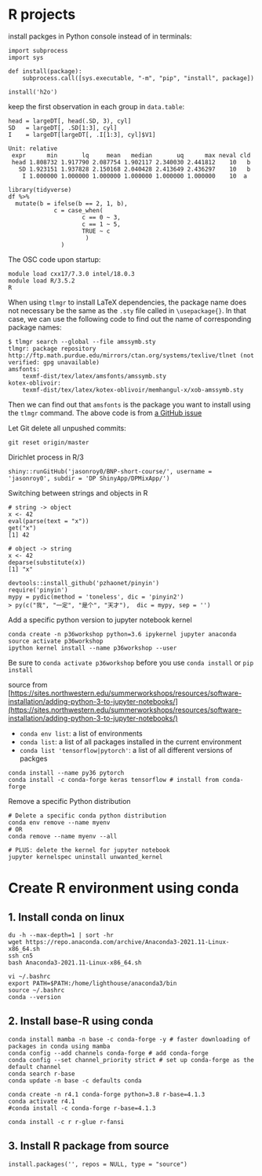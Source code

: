 # R projects

install packges in Python console instead of in terminals:

```
import subprocess
import sys

def install(package):
    subprocess.call([sys.executable, "-m", "pip", "install", package])

install('h2o')
```    

keep the first observation in each group in `data.table`:

```
head = largeDT[, head(.SD, 3), cyl]
SD   = largeDT[, .SD[1:3], cyl]
I    = largeDT[largeDT[, .I[1:3], cyl]$V1]

Unit: relative
 expr      min       lq     mean   median       uq      max neval cld
 head 1.808732 1.917790 2.087754 1.902117 2.340030 2.441812    10   b
   SD 1.923151 1.937828 2.150168 2.040428 2.413649 2.436297    10   b
    I 1.000000 1.000000 1.000000 1.000000 1.000000 1.000000    10  a
```


```
library(tidyverse)
df %>%
  mutate(b = ifelse(b == 2, 1, b),
             c = case_when(
                     c == 0 ~ 3,
                     c == 1 ~ 5,
                     TRUE ~ c
                      )
               )
```

The OSC code upon startup:

```
module load cxx17/7.3.0 intel/18.0.3
module load R/3.5.2
R
```

When using `tlmgr` to install LaTeX dependencies, the package name does not necessary be the same as the `.sty` file called in `\usepackage{}`. In that case, we can use the following code to find out the name of corresponding package names:

```
$ tlmgr search --global --file amssymb.sty
tlmgr: package repository http://ftp.math.purdue.edu/mirrors/ctan.org/systems/texlive/tlnet (not verified: gpg unavailable)
amsfonts:
    texmf-dist/tex/latex/amsfonts/amssymb.sty
kotex-oblivoir:
    texmf-dist/tex/latex/kotex-oblivoir/memhangul-x/xob-amssymb.sty
```

Then we can find out that `amsfonts` is the package you want to install using the `tlmgr` command. The above code is from [a GitHub issue](https://github.com/MareoRaft/MATH-Calc/issues/2)


Let Git delete all unpushed commits:

```
git reset origin/master
```

Dirichlet process in R/3

```
shiny::runGitHub('jasonroy0/BNP-short-course/', username = 'jasonroy0', subdir = 'DP ShinyApp/DPMixApp/')
```


Switching between strings and objects in R
```
# string -> object
x <- 42
eval(parse(text = "x"))
get("x")
[1] 42

# object -> string
x <- 42
deparse(substitute(x))
[1] "x"
```
```
devtools::install_github('pzhaonet/pinyin')
require('pinyin')
mypy = pydic(method = 'toneless', dic = 'pinyin2')
> py(c("我", "一定", "是个", "天才"),  dic = mypy, sep = '')
```

Add a specific python version to jupyter notebook kernel

```
conda create -n p36workshop python=3.6 ipykernel jupyter anaconda
source activate p36workshop
ipython kernel install --name p36workshop --user
```

Be sure to `conda activate p36workshop` before you use `conda install` or `pip install`

source from [https://sites.northwestern.edu/summerworkshops/resources/software-installation/adding-python-3-to-jupyter-notebooks/](https://sites.northwestern.edu/summerworkshops/resources/software-installation/adding-python-3-to-jupyter-notebooks/)

- `conda env list`: a list of environments
- `conda list`: a list of all packages installed in the current environment
- `conda list 'tensorflow|pytorch'`: a list of all different versions of packges

```
conda install --name py36 pytorch
conda install -c conda-forge keras tensorflow # install from conda-forge
```

Remove a specific Python distribution
```
# Delete a specific conda python distribution
conda env remove --name myenv
# OR
conda remove --name myenv --all

# PLUS: delete the kernel for jupyter notebook
jupyter kernelspec uninstall unwanted_kernel
```

# Create R environment using conda

## 1. Install conda on linux
```
du -h --max-depth=1 | sort -hr
wget https://repo.anaconda.com/archive/Anaconda3-2021.11-Linux-x86_64.sh
ssh cn5
bash Anaconda3-2021.11-Linux-x86_64.sh

vi ~/.bashrc
export PATH=$PATH:/home/lighthouse/anaconda3/bin
source ~/.bashrc
conda --version
```

## 2. Install base-R using conda

```
conda install mamba -n base -c conda-forge -y # faster downloading of packages in conda using mamba
conda config --add channels conda-forge # add conda-forge
conda config --set channel_priority strict # set up conda-forge as the default channel
conda search r-base
conda update -n base -c defaults conda

conda create -n r4.1 conda-forge python=3.8 r-base=4.1.3
conda activate r4.1
#conda install -c conda-forge r-base=4.1.3

conda install -c r r-glue r-fansi 
```

## 3. Install R package from source

```
install.packages('', repos = NULL, type = "source")
```
